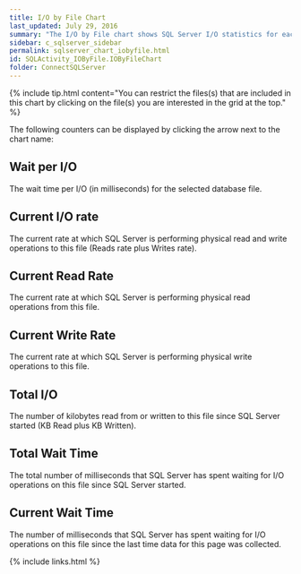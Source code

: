```yaml
---
title: I/O by File Chart
last_updated: July 29, 2016
summary: "The I/O by File chart shows SQL Server I/O statistics for each SQL Server database file."
sidebar: c_sqlserver_sidebar
permalink: sqlserver_chart_iobyfile.html
id: SQLActivity_IOByFile.IOByFileChart
folder: ConnectSQLServer
---
```




{% include tip.html content="You can restrict the files(s) that are included in this chart by clicking on the file(s) you are interested in the grid at the top." %}

The following counters can be displayed by clicking the arrow next to the chart name:

## Wait per I/O

The wait time per I/O (in milliseconds) for the selected database file.

## Current I/O rate

The current rate at which SQL Server is performing physical read and write operations to this file (Reads rate plus Writes rate).

## Current Read Rate

The current rate at which SQL Server is performing physical read operations from this file.

## Current Write Rate

The current rate at which SQL Server is performing physical write operations to this file.

## Total I/O

The number of kilobytes read from or written to this file since SQL Server started (KB Read plus KB Written).

## Total Wait Time

The total number of milliseconds that SQL Server has spent waiting for I/O operations on this file since SQL Server started.

## Current Wait Time

The number of milliseconds that SQL Server has spent waiting for I/O operations on this file since the last time data for this page was collected.



{% include links.html %}
